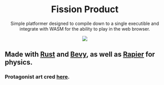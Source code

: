 <div align='center'>
    <h1>Fission Product</h1>
    <p>Simple platformer designed to compile down to a single executible and integrate with WASM for the ability to play in the web browser.</p>
</div>

<p align="center">
    <img src="https://img.itch.zone/aW1hZ2UvMjIxMTY4My8xMzA4MDQyMi5naWY=/original/ZGtfct.gif" />
</p>

## Made with [Rust](https://rust-lang.org) and [Bevy](https://bevyengine.org), as well as [Rapier](https://rapier.rs) for physics.

### Protagonist art cred [here](https://grafxkid.itch.io/sprite-pack-8).